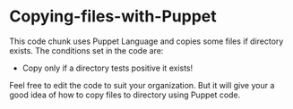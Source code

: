 # Copying-files-with-Puppet
This code chunk uses Puppet Language and copies some files if directory exists. The conditions set in the code are:
  * Copy only if a directory tests positive it exists!
  
Feel free to edit the code to suit your organization. But it will give your a good idea of how to copy files to directory using Puppet code.
